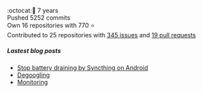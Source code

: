 :octocat::birthday: 7 years  
Pushed 5252 commits  
Own 16 repositories with 770 :star:  
Contributed to 25 repositories with [345 issues](https://github.com/issues?q=is%3Aissue+author%3Aeoli3n) and [19 pull requests](https://github.com/pulls?q=is%3Apr+author%3Aeoli3n+)

##### Lastest blog posts
- [Stop battery draining by Syncthing on Android](https://eoli3n.github.io/2021/12/29/syncthing-battery-draining.html)
- [Degoogling](https://eoli3n.github.io/2021/12/21/degoogling-android.html)
- [Monitoring](https://eoli3n.github.io/2021/12/10/monitoring.html)

